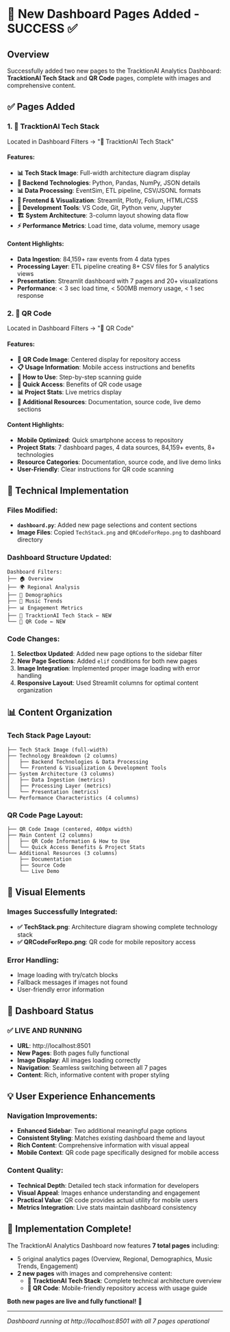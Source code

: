 # 📱 New Dashboard Pages Added - SUCCESS ✅

## Overview
Successfully added two new pages to the TracktionAI Analytics Dashboard: **TracktionAI Tech Stack** and **QR Code** pages, complete with images and comprehensive content.

## ✅ Pages Added

### 1. **🔧 TracktionAI Tech Stack** 
Located in Dashboard Filters → "🔧 TracktionAI Tech Stack"

#### Features:
- **📊 Tech Stack Image**: Full-width architecture diagram display
- **🐍 Backend Technologies**: Python, Pandas, NumPy, JSON details
- **📊 Data Processing**: EventSim, ETL pipeline, CSV/JSONL formats
- **🎨 Frontend & Visualization**: Streamlit, Plotly, Folium, HTML/CSS
- **🔧 Development Tools**: VS Code, Git, Python venv, Jupyter
- **🏗️ System Architecture**: 3-column layout showing data flow
- **⚡ Performance Metrics**: Load time, data volume, memory usage

#### Content Highlights:
- **Data Ingestion**: 84,159+ raw events from 4 data types
- **Processing Layer**: ETL pipeline creating 8+ CSV files for 5 analytics views
- **Presentation**: Streamlit dashboard with 7 pages and 20+ visualizations
- **Performance**: < 3 sec load time, < 500MB memory usage, < 1 sec response

### 2. **📱 QR Code**
Located in Dashboard Filters → "📱 QR Code"

#### Features:
- **📱 QR Code Image**: Centered display for repository access
- **📋 Usage Information**: Mobile access instructions and benefits
- **📱 How to Use**: Step-by-step scanning guide
- **🎯 Quick Access**: Benefits of QR code usage
- **📊 Project Stats**: Live metrics display
- **🔗 Additional Resources**: Documentation, source code, live demo sections

#### Content Highlights:
- **Mobile Optimized**: Quick smartphone access to repository
- **Project Stats**: 7 dashboard pages, 4 data sources, 84,159+ events, 8+ technologies
- **Resource Categories**: Documentation, source code, and live demo links
- **User-Friendly**: Clear instructions for QR code scanning

## 🔧 Technical Implementation

### Files Modified:
- **`dashboard.py`**: Added new page selections and content sections
- **Image Files**: Copied `TechStack.png` and `QRCodeForRepo.png` to dashboard directory

### Dashboard Structure Updated:
```
Dashboard Filters:
├── 🏠 Overview
├── 🌍 Regional Analysis  
├── 👥 Demographics
├── 🎵 Music Trends
├── 📊 Engagement Metrics
├── 🔧 TracktionAI Tech Stack ← NEW
└── 📱 QR Code ← NEW
```

### Code Changes:
1. **Selectbox Updated**: Added new page options to the sidebar filter
2. **New Page Sections**: Added `elif` conditions for both new pages
3. **Image Integration**: Implemented proper image loading with error handling
4. **Responsive Layout**: Used Streamlit columns for optimal content organization

## 📊 Content Organization

### Tech Stack Page Layout:
```
├── Tech Stack Image (full-width)
├── Technology Breakdown (2 columns)
│   ├── Backend Technologies & Data Processing
│   └── Frontend & Visualization & Development Tools  
├── System Architecture (3 columns)
│   ├── Data Ingestion (metrics)
│   ├── Processing Layer (metrics)
│   └── Presentation (metrics)
└── Performance Characteristics (4 columns)
```

### QR Code Page Layout:
```
├── QR Code Image (centered, 400px width)
├── Main Content (2 columns)
│   ├── QR Code Information & How to Use
│   └── Quick Access Benefits & Project Stats
└── Additional Resources (3 columns)
    ├── Documentation
    ├── Source Code  
    └── Live Demo
```

## 🎯 Visual Elements

### Images Successfully Integrated:
- **✅ TechStack.png**: Architecture diagram showing complete technology stack
- **✅ QRCodeForRepo.png**: QR code for mobile repository access

### Error Handling:
- Image loading with try/catch blocks
- Fallback messages if images not found
- User-friendly error information

## 🚀 Dashboard Status

### ✅ LIVE AND RUNNING
- **URL**: http://localhost:8501
- **New Pages**: Both pages fully functional
- **Image Display**: All images loading correctly
- **Navigation**: Seamless switching between all 7 pages
- **Content**: Rich, informative content with proper styling

## 💡 User Experience Enhancements

### Navigation Improvements:
- **Enhanced Sidebar**: Two additional meaningful page options
- **Consistent Styling**: Matches existing dashboard theme and layout
- **Rich Content**: Comprehensive information with visual appeal
- **Mobile Context**: QR code page specifically designed for mobile access

### Content Quality:
- **Technical Depth**: Detailed tech stack information for developers
- **Visual Appeal**: Images enhance understanding and engagement
- **Practical Value**: QR code provides actual utility for mobile users
- **Metrics Integration**: Live stats maintain dashboard consistency

## 🎊 **Implementation Complete!**

The TracktionAI Analytics Dashboard now features **7 total pages** including:
- 5 original analytics pages (Overview, Regional, Demographics, Music Trends, Engagement)
- **2 new pages** with images and comprehensive content:
  - **🔧 TracktionAI Tech Stack**: Complete technical architecture overview
  - **📱 QR Code**: Mobile-friendly repository access with usage guide

**Both new pages are live and fully functional!** 🚀

---
*Dashboard running at http://localhost:8501 with all 7 pages operational*
